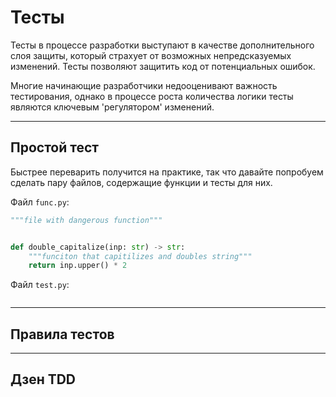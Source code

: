 # Тесты

Тесты в процессе разработки выступают в качестве дополнительного слоя защиты, который страхует от возможных непредсказуемых изменений. Тесты позволяют защитить код от потенциальных ошибок.

Многие начинающие разработчики недооценивают важность тестирования, однако в процессе роста количества логики тесты являются ключевым 'регулятором' изменений.

---

## Простой тест

Быстрее переварить получится на практике, так что давайте попробуем сделать пару файлов, содержащие функции и тесты для них.

Файл `func.py`:
```python
"""file with dangerous function"""


def double_capitalize(inp: str) -> str:
    """funciton that capitilizes and doubles string"""
    return inp.upper() * 2

```

Файл `test.py`:
```python

```

---

## Правила тестов


---

## Дзен TDD

